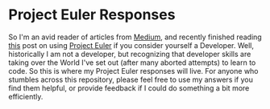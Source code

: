 # Project Euler Responses

So I'm an avid reader of articles from [Medium](https://medium.com/), and recently
finished reading [this](https://blog.usejournal.com/consider-yourself-a-developer-you-should-solve-the-project-euler-problems-ed8d13397c9c)
post on using [Project Euler](https://projecteuler.net/) if you consider yourself a Developer. Well,
historically I am not a developer, but recognizing that developer skills are taking
over the World I've set out (after many aborted attempts) to learn to code. So this is
where my Project Euler responses will live. For anyone who stumbles across this repository,
please feel free to use my answers if you find them helpful, or provide feedback if
I could do something a bit more efficiently.
